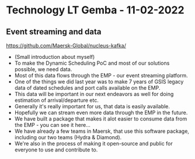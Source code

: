 # Technology LT Gemba - 11-02-2022

## Event streaming and data

https://github.com/Maersk-Global/nucleus-kafka/

* (Small introduction about myself)
* To make the Dynamic Scheduling PoC and most of our solutions possible, we need data.
* Most of this data flows through the EMP - our event streaming platform.
* One of the things we did last year was to make 7 years of GSIS legacy data of dated schedules and port calls available on the EMP.
* This data will be important in our next endeavors as well for doing estimation of arrival/departure etc.
* Generally it's really important for us, that data is easily available.
* Hopefully we can stream even more data through the EMP in the future.
* We have built a package that makes it alot easier to consume data from the EMP - you can see it here...
* We have already a few teams in Maersk, that use this software package, including our two teams (Hydra & Diamond).
* We're also in the process of making it open-source and public for everyone to use and contribute to.
